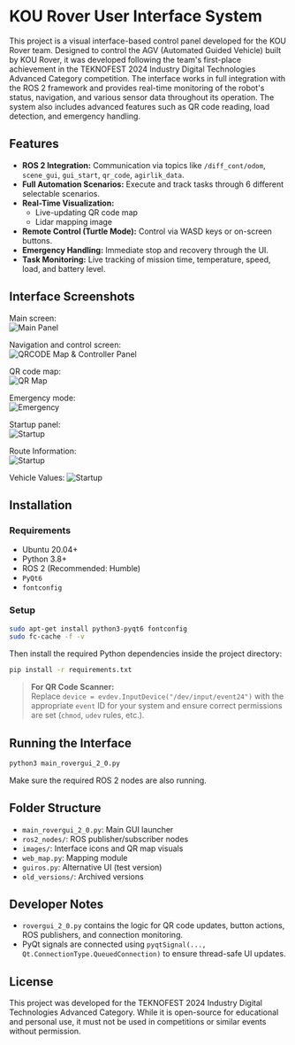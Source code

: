 # KOU Rover User Interface System

This project is a visual interface-based control panel developed for the KOU Rover team. Designed to control the AGV (Automated Guided Vehicle) built by KOU Rover, it was developed following the team's first-place achievement in the TEKNOFEST 2024 Industry Digital Technologies Advanced Category competition. The interface works in full integration with the ROS 2 framework and provides real-time monitoring of the robot's status, navigation, and various sensor data throughout its operation. The system also includes advanced features such as QR code reading, load detection, and emergency handling.

## Features

- **ROS 2 Integration:** Communication via topics like `/diff_cont/odom`, `scene_gui`, `gui_start`, `qr_code`, `agirlik_data`.
- **Full Automation Scenarios:** Execute and track tasks through 6 different selectable scenarios.
- **Real-Time Visualization:**
  - Live-updating QR code map
  - Lidar mapping image
- **Remote Control (Turtle Mode):** Control via WASD keys or on-screen buttons.
- **Emergency Handling:** Immediate stop and recovery through the UI.
- **Task Monitoring:** Live tracking of mission time, temperature, speed, load, and battery level.

## Interface Screenshots

Main screen:  
![Main Panel](./readme_images/2.png)

Navigation and control screen:  
![QRCODE Map & Controller Panel](./readme_images/1.png)

QR code map:  
![QR Map](./readme_images/7.png)

Emergency mode:  
![Emergency](./readme_images/3.png)

Startup panel:  
![Startup](./readme_images/3.png)

Route Information:  
![Startup](./readme_images/5.png)

Vehicle Values:
![Startup](./readme_images/6.png)

## Installation

### Requirements

- Ubuntu 20.04+
- Python 3.8+
- ROS 2 (Recommended: Humble)
- `PyQt6`
- `fontconfig`

### Setup

```bash
sudo apt-get install python3-pyqt6 fontconfig
sudo fc-cache -f -v
```

Then install the required Python dependencies inside the project directory:

```bash
pip install -r requirements.txt
```

> **For QR Code Scanner:**  
> Replace `device = evdev.InputDevice("/dev/input/event24")` with the appropriate `event` ID for your system and ensure correct permissions are set (`chmod`, `udev` rules, etc.).

## Running the Interface

```bash
python3 main_rovergui_2_0.py
```

Make sure the required ROS 2 nodes are also running.

## Folder Structure

- `main_rovergui_2_0.py`: Main GUI launcher
- `ros2_nodes/`: ROS publisher/subscriber nodes
- `images/`: Interface icons and QR map visuals
- `web_map.py`: Mapping module
- `guiros.py`: Alternative UI (test version)
- `old_versions/`: Archived versions

## Developer Notes

- `rovergui_2_0.py` contains the logic for QR code updates, button actions, ROS publishers, and connection monitoring.
- PyQt signals are connected using `pyqtSignal(..., Qt.ConnectionType.QueuedConnection)` to ensure thread-safe UI updates.

## License

This project was developed for the TEKNOFEST 2024 Industry Digital Technologies Advanced Category. While it is open-source for educational and personal use, it must not be used in competitions or similar events without permission.
```
